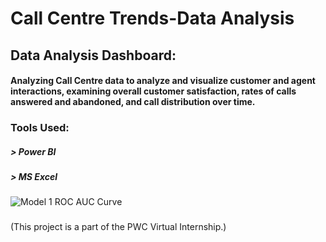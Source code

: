 # Call Centre Trends-Data Analysis

## Data Analysis Dashboard:
#### Analyzing Call Centre data to analyze and visualize customer and agent interactions, examining overall customer satisfaction, rates of calls answered and abandoned, and call distribution over time.
###
### Tools Used:
##### > Power BI
##### > MS Excel
###
###
###
####
![Model 1 ROC AUC Curve](https://imgur.com/tuh9XjL.png)
###
###
(This project is a part of the PWC Virtual Internship.)
